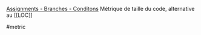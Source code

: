 [Assignments - Branches - Conditons](https://wiki.c2.com/?AbcMetric)
Métrique de taille du code, alternative au [[LOC]]

#metric